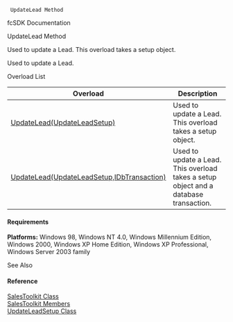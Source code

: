 ﻿     UpdateLead Method                                                   

fcSDK Documentation

UpdateLead Method

Used to update a Lead. This overload takes a setup object.

Used to update a Lead.

Overload List

| Overload | Description |
| --- | --- |
| [UpdateLead(UpdateLeadSetup)](FChoice.Toolkits.Clarify~FChoice.Toolkits.Clarify.Sales.SalesToolkit~UpdateLead(UpdateLeadSetup).md) | Used to update a Lead. This overload takes a setup object.   |
| [UpdateLead(UpdateLeadSetup,IDbTransaction)](FChoice.Toolkits.Clarify~FChoice.Toolkits.Clarify.Sales.SalesToolkit~UpdateLead(UpdateLeadSetup,IDbTransaction).md) | Used to update a Lead. This overload takes a setup object and a database transaction.   |

#### Requirements

**Platforms:** Windows 98, Windows NT 4.0, Windows Millennium Edition, Windows 2000, Windows XP Home Edition, Windows XP Professional, Windows Server 2003 family

See Also

#### Reference

[SalesToolkit Class](FChoice.Toolkits.Clarify~FChoice.Toolkits.Clarify.Sales.SalesToolkit.md)  
[SalesToolkit Members](FChoice.Toolkits.Clarify~FChoice.Toolkits.Clarify.Sales.SalesToolkit_members.md)  
[UpdateLeadSetup Class](FChoice.Toolkits.Clarify~FChoice.Toolkits.Clarify.Sales.UpdateLeadSetup.md)